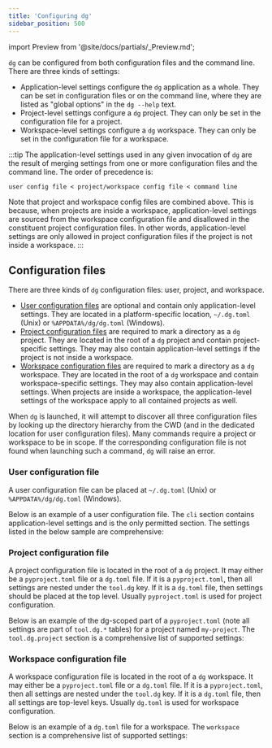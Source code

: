 ```yaml
---
title: 'Configuring dg'
sidebar_position: 500
---
```


import Preview from '@site/docs/partials/\_Preview.md';

<Preview />

`dg` can be configured from both configuration files and the command line.
There are three kinds of settings:

- Application-level settings configure the `dg` application as a whole. They can be set
  in configuration files or on the command line, where they are listed as
  "global options" in the `dg --help` text.
- Project-level settings configure a `dg` project. They can only be
  set in the configuration file for a project.
- Workspace-level settings configure a `dg` workspace. They can only
  be set in the configuration file for a workspace.

:::tip
The application-level settings used in any given invocation of `dg` are the
result of merging settings from one or more configuration files and the command
line. The order of precedence is:

```
user config file < project/workspace config file < command line
```

Note that project and workspace config files are combined above. This is
because, when projects are inside a workspace, application-level settings are
sourced from the workspace configuration file and disallowed in the constituent
project configuration files. In other words, application-level settings are
only allowed in project configuration files if the project is not inside a
workspace.
:::

## Configuration files

There are three kinds of `dg` configuration files: user, project, and workspace.

- [User configuration files](#user-configuration-file) are optional and contain only application-level settings. They are located in a platform-specific location, `~/.dg.toml` (Unix) or `%APPDATA%/dg/dg.toml` (Windows).
- [Project configuration files](#project-configuration-file) are required to mark a directory as a `dg` project. They are located in the root of a `dg` project and contain project-specific settings. They may also contain application-level settings if the project is not inside a workspace.
- [Workspace configuration files](#workspace-configuration-file) are required to mark a directory as a `dg` workspace. They are located in the root of a `dg` workspace and contain workspace-specific settings. They may also contain application-level settings. When projects are inside a workspace, the application-level settings of the workspace apply to all contained projects as well.

When `dg` is launched, it will attempt to discover all three configuration files by looking up the directory hierarchy from the CWD (and in the dedicated location for user configuration files). Many commands require a project or workspace to be in scope. If the corresponding configuration file is not found when launching such a command, `dg` will raise an error.

### User configuration file

A user configuration file can be placed at `~/.dg.toml` (Unix) or
`%APPDATA%/dg/dg.toml` (Windows).

Below is an example of a user configuration file. The `cli` section contains
application-level settings and is the only permitted section. The settings
listed in the below sample are comprehensive:

<CodeExample
  path="docs_snippets/docs_snippets/guides/dg/configuring-dg/user-config.toml"
  title=".dg.toml"
  language="toml"
/>

### Project configuration file

A project configuration file is located in the root of a `dg` project. It may
either be a `pyproject.toml` file or a `dg.toml` file. If it is a
`pyproject.toml`, then all settings are nested under the `tool.dg` key. If it
is a `dg.toml` file, then settings should be placed at the top level. Usually
`pyproject.toml` is used for project configuration.

Below is an example of the dg-scoped part of a `pyproject.toml` (note all settings are part of `tool.dg.*` tables) for a project named `my-project`. The `tool.dg.project` section is a comprehensive list of supported settings:

<CodeExample
  path="docs_snippets/docs_snippets/guides/dg/configuring-dg/project-config.toml"
  title="pyproject.toml"
  language="toml"
/>

### Workspace configuration file

A workspace configuration file is located in the root of a `dg` workspace. It
may either be a `pyproject.toml` file or a `dg.toml` file. If it is a `pyproject.toml`,
then all settings are nested under the `tool.dg` key. If it is a `dg.toml` file,
then all settings are top-level keys. Usually `dg.toml` is used for workspace
configuration.

Below is an example of a `dg.toml` file for a workspace. The
`workspace` section is a comprehensive list of supported settings:

<CodeExample
  path="docs_snippets/docs_snippets/guides/dg/configuring-dg/workspace-config.toml"
  title="dg.toml"
  language="toml"
/>
